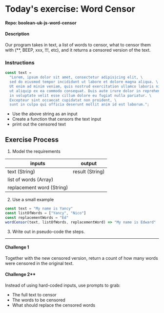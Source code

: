 # Today's exercise: Word Censor

#### Repo: boolean-uk-js-word-censor

#### Description
Our program takes in text, a list of words to censor, what to censor them with (**, BEEP, xxx, !!!, etc), and it returns a censored version of the text.

### Instructions
```js
const text =
  "Lorem, ipsum dolor sit amet, consectetur adipisicing elit, \
  sed do eiusmod tempor incididunt ut labore et dolore magna aliqua. \
  Ut enim ad minim veniam, quis nostrud exercitation ullamco laboris nisi \
  ut aliquip ex ea commodo consequat. Duis aute irure dolor in reprehenderit \
  in voluptate velit esse cillum dolore eu fugiat nulla pariatur. \
  Excepteur sint occaecat cupidatat non proident, \
  sunt in culpa qui officia deserunt mollit anim id est laborum.";
```
- Use the above string as an input
- Create a function that censors the text input
- print out the censored text

## Exercise Process

1. Model the requirements

inputs | output
--- | ---
text (String)| result (String)
list of words (Array) |
replacement word (String) |

2. Use a small example
```js
const text = "My name is Yancy"
const listOfWords = ["Yancy", "Nico"]
const replacementWords = "Ed"
wordCensor(text, listOfWords, replacementWord) => "My name is Edward"
```

3. Write out in pseudo-code the steps.

-----

#### Challenge 1
Together with the new censored version, return a count of how many words were censored in the original text.

#### Challenge 2**
Instead of using hard-coded inputs, use prompts to grab:
- The full text to censor
- The words to be censored
- What should replace the censored words
